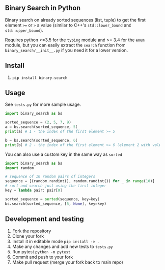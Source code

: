 ## Binary Search in Python

Binary search on already sorted sequences (list, tuple) to get the first element `>=` or `>`
a value (similar to C++'s `std::lower_bound` and `std::upper_bound`).

Requires python >=3.5 for the `typing` module and >= 3.4 for the `enum` module, but you can easily
extract the `search` function from `binary_search/__init__.py` if you need it for a lower version.

## Install
1. `pip install binary-search`

## Usage
See `tests.py` for more sample usage.
```python
import binary_search as bs

sorted_sequence = (2, 5, 7, 9)
a = bs.search(sorted_sequence, 5)
print(a) # 1 - the index of the first element >= 5

b = bs.search(sorted_sequence, 6)
print(b) # 2 - the index of the first element >= 6 (element 2 with value 7)
```

You can also use a custom key in the same way as `sorted`
```python
import binary_search as bs
import random

# sequence of 10 random pairs of integers
sequence = [(random.randint(), random.randint()) for _ in range(10)]
# sort and search just using the first integer
key = lambda pair: pair[0]

sorted_sequence = sorted(sequence, key=key)
bs.search(sorted_sequence, [5, None], key=key)
```

## Development and testing
1. Fork the repository
2. Clone your fork
3. Install it in editable mode `pip install -e .`
4. Make any changes and add new tests to `tests.py`
5. Run pytest `python -m pytest`
6. Commit and push to your fork
7. Make pull request (merge your fork back to main repo)


